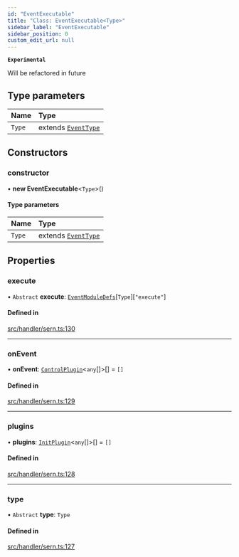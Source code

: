 ```yaml
---
id: "EventExecutable"
title: "Class: EventExecutable<Type>"
sidebar_label: "EventExecutable"
sidebar_position: 0
custom_edit_url: null
---
```


**`Experimental`**

Will be refactored in future

## Type parameters

| Name | Type |
| :------ | :------ |
| `Type` | extends [`EventType`](../enums/EventType.md) |

## Constructors

### constructor

• **new EventExecutable**<`Type`\>()

#### Type parameters

| Name | Type |
| :------ | :------ |
| `Type` | extends [`EventType`](../enums/EventType.md) |

## Properties

### execute

• `Abstract` **execute**: [`EventModuleDefs`](../modules.md#eventmoduledefs)[`Type`][``"execute"``]

#### Defined in

[src/handler/sern.ts:130](https://github.com/sern-handler/handler/blob/33f1446/src/handler/sern.ts#L130)

___

### onEvent

• **onEvent**: [`ControlPlugin`](../interfaces/ControlPlugin.md)<`any`[]\>[] = `[]`

#### Defined in

[src/handler/sern.ts:129](https://github.com/sern-handler/handler/blob/33f1446/src/handler/sern.ts#L129)

___

### plugins

• **plugins**: [`InitPlugin`](../interfaces/InitPlugin.md)<`any`[]\>[] = `[]`

#### Defined in

[src/handler/sern.ts:128](https://github.com/sern-handler/handler/blob/33f1446/src/handler/sern.ts#L128)

___

### type

• `Abstract` **type**: `Type`

#### Defined in

[src/handler/sern.ts:127](https://github.com/sern-handler/handler/blob/33f1446/src/handler/sern.ts#L127)
